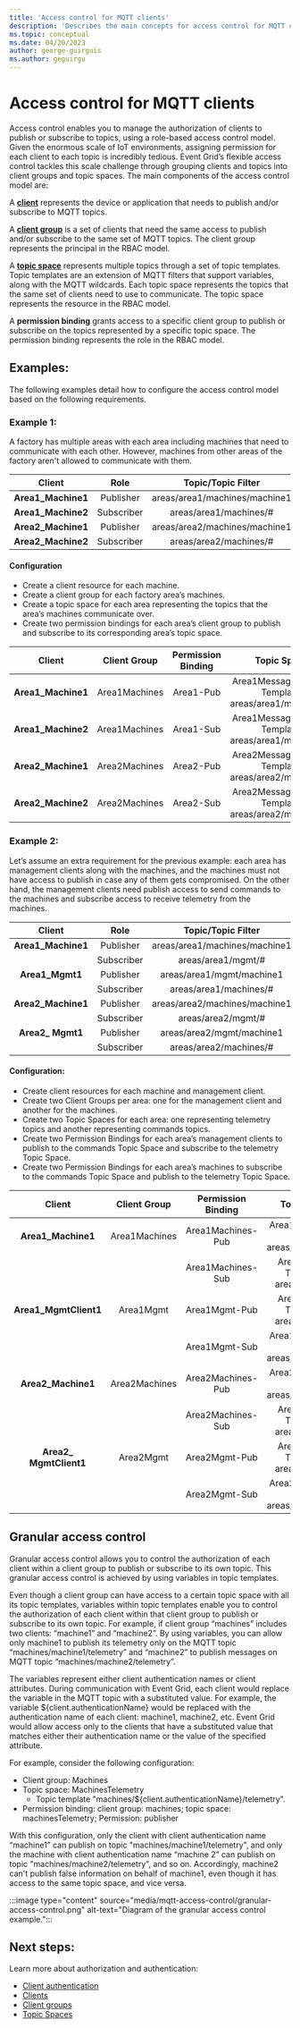 ```yaml
---
title: 'Access control for MQTT clients'
description: 'Describes the main concepts for access control for MQTT clients in Azure Event Grid.'
ms.topic: conceptual
ms.date: 04/20/2023
author: george-guirguis
ms.author: geguirgu
---
```

# Access control for MQTT clients

Access control enables you to manage the authorization of clients to publish or subscribe to topics, using a role-based access control model. Given the enormous scale of IoT environments, assigning permission for each client to each topic is incredibly tedious. Event Grid’s flexible access control tackles this scale challenge through grouping clients and topics into client groups and topic spaces. The main components of the access control model are:

A **[client](mqtt-clients.md)** represents the device or application that needs to publish and/or subscribe to MQTT topics.

A **[client group](mqtt-client-groups.md)** is a set of clients that need the same access to publish and/or subscribe to the same set of MQTT topics. The client group represents the principal in the RBAC model.

A **[topic space](mqtt-topic-spaces.md)** represents multiple topics through a set of topic templates. Topic templates are an extension of MQTT filters that support variables, along with the MQTT wildcards. Each topic space represents the topics that the same set of clients need to use to communicate. The topic space represents the resource in the RBAC model.

A **permission binding** grants access to a specific client group to publish or subscribe on the topics represented by a specific topic space. The permission binding represents the role in the RBAC model.

## Examples:

The following examples detail how to configure the access control model based on the following requirements.

### Example 1: 
A factory has multiple areas with each area including machines that need to communicate with each other. However, machines from other areas of the factory aren't allowed to communicate with them.

| **Client** | **Role** | **Topic/Topic Filter** |
|:---:|:---:|:---:|
| **Area1_Machine1** | Publisher | areas/area1/machines/machine1 |
| **Area1_Machine2** | Subscriber | areas/area1/machines/# |
| **Area2_Machine1** | Publisher | areas/area2/machines/machine1 |
| **Area2_Machine2** | Subscriber | areas/area2/machines/# |

#### Configuration

- Create  a client resource for each machine.
- Create a client group for each factory area’s machines.
- Create a topic space for each area representing the topics that the area’s machines communicate over.
- Create two permission bindings for each area’s client group to publish and subscribe to its corresponding area’s topic space.

| **Client** | **Client Group** | **Permission Binding** | **Topic Space** |
|:---:|:---:|:---:|:---:|
| **Area1_Machine1** | Area1Machines | Area1-Pub | Area1Messages -Topic Template: areas/area1/machines/# |
| **Area1_Machine2** | Area1Machines | Area1-Sub | Area1Messages -Topic Template: areas/area1/machines/# |
| **Area2_Machine1** | Area2Machines | Area2-Pub | Area2Messages -Topic Template: areas/area2/machines/# |
| **Area2_Machine2** | Area2Machines | Area2-Sub | Area2Messages -Topic Template: areas/area2/machines/# |

### Example 2:

Let’s assume an extra requirement for the previous example: each area has management clients along with the machines, and the machines must not have access to publish in case any of them gets compromised. On the other hand, the management clients need publish access to send commands to the machines and subscribe access to receive telemetry from the machines.

| **Client** | **Role** | **Topic/Topic Filter** |
|:---:|:---:|:---:|
| **Area1_Machine1** | Publisher | areas/area1/machines/machine1 |
| | Subscriber | areas/area1/mgmt/# |
| **Area1_Mgmt1** | Publisher | areas/area1/mgmt/machine1 |
| | Subscriber | areas/area1/machines/# |
| **Area2_Machine1** | Publisher | areas/area2/machines/machine1 |
| | Subscriber | areas/area2/mgmt/# |
| **Area2_ Mgmt1** | Publisher | areas/area2/mgmt/machine1 |
| | Subscriber | areas/area2/machines/# |

#### Configuration:

- Create client resources for each machine and management client.
- Create two Client Groups per area: one for the management client and another for the machines.
- Create two Topic Spaces for each area: one representing telemetry topics and another representing commands topics.
- Create two Permission Bindings for each area’s management clients to publish to the commands Topic Space and subscribe to the telemetry Topic Space.
- Create two Permission Bindings for each area’s machines to subscribe to the commands Topic Space and publish to the telemetry Topic Space.

| **Client** | **Client Group** | **Permission Binding** | **Topic/Topic Filter** |
|:---:|:---:|:---:|:---:|
| **Area1_Machine1** | Area1Machines | Area1Machines-Pub | Area1Telemetry -Topic Template: areas/area1/machines/# |
| | | Area1Machines-Sub | Area1Commands -Topic Template: areas/area1/mgmt/# |
| **Area1_MgmtClient1** | Area1Mgmt | Area1Mgmt-Pub | Area1Commands -Topic Template: areas/area1/mgmt/# |
| | | Area1Mgmt-Sub | Area1Telemetry -Topic Template: areas/area1/machines/# |
| **Area2_Machine1** | Area2Machines | Area2Machines-Pub | Area2Telemetry -Topic Template: areas/area2/machines/# |
| | | Area2Machines-Sub | Area2Commands -Topic Template: areas/area2/mgmt/# |
| **Area2_ MgmtClient1** | Area2Mgmt | Area2Mgmt-Pub | Area2Commands -Topic Template: areas/area2/mgmt/# |
| | | Area2Mgmt-Sub | Area2Telemetry -Topic Template: areas/area2/machines/# |

## Granular access control

Granular access control allows you to control the authorization of each client within a client group to publish or subscribe to its own topic. This granular access control is achieved by using variables in topic templates. 

Even though a client group can have access to a certain topic space with all its topic templates, variables within topic templates enable you to control the authorization of each client within that client group to publish or subscribe to its own topic. For example, if client group “machines” includes two clients:  “machine1” and “machine2”. By using variables, you can allow only machine1 to publish its telemetry only on the MQTT topic “machines/machine1/telemetry” and “machine2” to publish messages on MQTT topic “machines/machine2/telemetry”. 

The variables represent either client authentication names or client attributes. During communication with Event Grid, each client would replace the variable in the MQTT topic with a substituted value. For example, the variable ${client.authenticationName} would be replaced with the authentication name of each client: machine1, machine2, etc. Event Grid would allow access only to the clients that have a substituted value that matches either their authentication name or the value of the specified attribute. 

For example, consider the following configuration:

- Client group: Machines
- Topic space: MachinesTelemetry
  - Topic template "machines/${client.authenticationName}/telemetry". 
- Permission binding: client group: machines; topic space: machinesTelemetry; Permission: publisher

With this configuration, only the client with client authentication name “machine1” can publish on topic "machines/machine1/telemetry", and only the machine with client authentication name “machine 2” can publish on topic "machines/machine2/telemetry", and so on. Accordingly, machine2 can't publish false information on behalf of machine1, even though it has access to the same topic space, and vice versa.

:::image type="content" source="media/mqtt-access-control/granular-access-control.png" alt-text="Diagram of the granular access control example.":::

## Next steps:

Learn more about authorization and authentication:

- [Client authentication](mqtt-client-authentication.md)
- [Clients](mqtt-clients.md)
- [Client groups](mqtt-client-groups.md)
- [Topic Spaces](mqtt-topic-spaces.md)